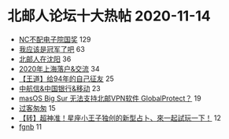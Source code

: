 # 北邮人论坛十大热帖 2020-11-14

- [NC不配电子院国奖](https://bbs.byr.cn/article/Picture/3269076) 129
- [我应该是冠军了吧](https://bbs.byr.cn/article/Talking/6241061) 63
- [北邮人在沈阳](https://bbs.byr.cn/article/NorthEast/944685) 36
- [2020年上海落户&amp;交流](https://bbs.byr.cn/article/BYRatSH/7462) 34
- [【王道】给94年的自己征友](https://bbs.byr.cn/article/Friends/1977399) 25
- [中航信&amp;中国银行&amp;移动](https://bbs.byr.cn/article/Job/2112580) 23
- [masOS Big Sur 无法支持北邮VPN软件 GlobalProtect？](https://bbs.byr.cn/article/BUPTNet/104462) 19
- [过客匆匆](https://bbs.byr.cn/article/Feeling/3159365) 15
- [【转】超神准！星座小王子独创的新型占卜、來一起試玩一下！](https://bbs.byr.cn/article/Constellations/326533) 12
- [fgnb](https://bbs.byr.cn/article/Dota/958317) 11


